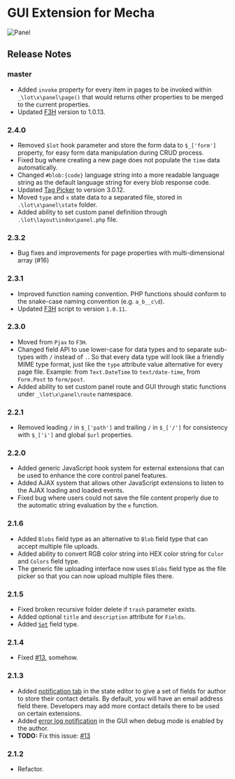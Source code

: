 GUI Extension for Mecha
=======================

![Panel](https://user-images.githubusercontent.com/1669261/70392346-c92a9a00-1a11-11ea-8c55-8d2a8abe5b08.png)

Release Notes
-------------

### master

 - Added `invoke` property for every item in pages to be invoked within `_\lot\x\panel\page()` that would returns other properties to be merged to the current properties.
 - Updated [F3H](https://github.com/taufik-nurrohman/f3h) version to 1.0.13.

### 2.4.0

 - Removed `$lot` hook parameter and store the form data to `$_['form']` property, for easy form data manipulation during CRUD process.
 - Fixed bug where creating a new page does not populate the `time` data automatically.
 - Changed `#blob:{code}` language string into a more readable language string as the default language string for every blob response code.
 - Updated [Tag Picker](https://github.com/taufik-nurrohman/tag-picker) to version 3.0.12.
 - Moved `type` and `x` state data to a separated file, stored in `.\lot\x\panel\state` folder.
 - Added ability to set custom panel definition through `.\lot\layout\index\panel.php` file.

### 2.3.2

 - Bug fixes and improvements for page properties with multi-dimensional array (#16)

### 2.3.1

 - Improved function naming convention. PHP functions should conform to the snake-case naming convention (e.g. `a_b__c\d`).
 - Updated [F3H](https://github.com/taufik-nurrohman/f3h) script to version `1.0.11`.

### 2.3.0

 - Moved from `Pjax` to `F3H`.
 - Changed field API to use lower-case for data types and to separate sub-types with `/` instead of `.`. So that every data type will look like a friendly MIME type format, just like the `type` attribute value alternative for every page file. Example: from `Text.DateTime` to `text/date-time`, from `Form.Post` to `form/post`.
 - Added ability to set custom panel route and GUI through static functions under `_\lot\x\panel\route` namespace.

### 2.2.1

 - Removed leading `/` in `$_['path']` and trailing `/` in `$_['/']` for consistency with `$_['i']` and global `$url` properties.

### 2.2.0

 - Added generic JavaScript hook system for external extensions that can be used to enhance the core control panel features.
 - Added AJAX system that allows other JavaScript extensions to listen to the AJAX loading and loaded events.
 - Fixed bug where users could not save the file content properly due to the automatic string evaluation by the `e` function.

### 2.1.6

 - Added `Blobs` field type as an alternative to `Blob` field type that can accept multiple file uploads.
 - Added ability to convert RGB color string into HEX color string for `Color` and `Colors` field type.
 - The generic file uploading interface now uses `Blobs` field type as the file picker so that you can now upload multiple files there.

### 2.1.5

 - Fixed broken recursive folder delete if `trash` parameter exists.
 - Added optional `title` and `description` attribute for `Fields`.
 - Added [`Set`](https://user-images.githubusercontent.com/1669261/73904817-dcea6380-48cf-11ea-9c66-25a61e2c1b8e.png) field type.

### 2.1.4

 - Fixed [#13](https://github.com/mecha-cms/x.panel/issues/13), somehow.

### 2.1.3

 - Added [notification tab](https://user-images.githubusercontent.com/1669261/72582860-ba8ba880-3916-11ea-90b7-c7c3322e8925.png) in the state editor to give a set of fields for author to store their contact details. By default, you will have an email address field there. Developers may add more contact details there to be used on certain extensions.
 - Added [error log notification](https://user-images.githubusercontent.com/1669261/72618638-24836c80-396e-11ea-8705-434506abe2d8.png) in the GUI when debug mode is enabled by the author.
 - **TODO:** Fix this issue: [#13](https://github.com/mecha-cms/x.panel/issues/13)

### 2.1.2

 - Refactor.
